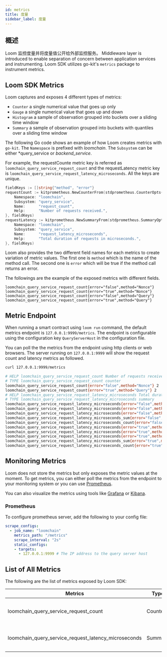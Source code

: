 ```yaml
---
id: metrics
title: 度量
sidebar_label: 度量
---
```

## 概述

Loom 监控度量并将度量值公开给外部监控服务。 Middleware layer is introduced to enable separation of concern between application services and instrumenting. Loom SDK utilizes go-kit's `metrics` package to instrument metrics.

## Loom SDK Metrics

Loom captures and exposes 4 different types of metrics:

- `Counter` a single numerical value that goes up only
- `Gauge` a single numerical value that goes up and down
- `Histogram` a sample of observation grouped into buckets over a sliding time window
- `Summary` a sample of observation grouped into buckets with quantiles over a sliding time window

The following Go code shows an example of how Loom creates metrics with `go-kit`. The `Namespace` is prefixed with *loomchain*. The `Subsystem` can be either *query_service or *backend_service*.

For example, the requestCounte metric key is referred as `loomchain_query_service_request_count` and the requestLatency metric key is `loomchain_query_service_request_latency_microseconds`. All the keys are unique.

```Go
fieldKeys := []string{"method", "error"}
requestCount := kitprometheus.NewCounterFrom(stdprometheus.CounterOpts{
    Namespace: "loomchain",
    Subsystem: "query_service",
    Name:      "request_count",
    Help:      "Number of requests received.",
}, fieldKeys)
requestLatency := kitprometheus.NewSummaryFrom(stdprometheus.SummaryOpts{
    Namespace: "loomchain",
    Subsystem: "query_service",
    Name:      "request_latency_microseconds",
    Help:      "Total duration of requests in microseconds.",
}, fieldKeys)
```

Loom also provides the two different field names for each metrics to create variation of metric values. The first one is `method` which is the name of the method call. The second one is `error` which will be true if the method call returns an error.

The followings are the example of the exposed metrics with different fields.

    loomchain_query_service_request_count{error="false",method="Nonce"}
    loomchain_query_service_request_count{error="true",method="Nonce"}
    loomchain_query_service_request_count{error="false",method="Query"}
    loomchain_query_service_request_count{error="true",method="Query"}
    

## Metric Endpoint

When running a smart contract using `loom run` command, the default metrics endpoint is `127.0.0.1:9999/metrics`. The endpoint is configurable using the configuration key `QueryServerHost` in the configuration file.

You can poll the the metrics from the endpoint using http clients or web browsers. The server running on `127.0.0.1:9999` will show the request count and latency metrics as followed.

```sh
curl 127.0.0.1:9999/metrics

# HELP loomchain_query_service_request_count Number of requests received.
# TYPE loomchain_query_service_request_count counter
loomchain_query_service_request_count{error="false",method="Nonce"} 2
loomchain_query_service_request_count{error="true",method="Query"} 2
# HELP loomchain_query_service_request_latency_microseconds Total duration of requests in microseconds.
# TYPE loomchain_query_service_request_latency_microseconds summary
loomchain_query_service_request_latency_microseconds{error="false",method="Nonce",quantile="0.5"} 1.0352e-05
loomchain_query_service_request_latency_microseconds{error="false",method="Nonce",quantile="0.9"} 2.4728e-05
loomchain_query_service_request_latency_microseconds{error="false",method="Nonce",quantile="0.99"} 2.4728e-05
loomchain_query_service_request_latency_microseconds_sum{error="false",method="Nonce"} 3.508e-05
loomchain_query_service_request_latency_microseconds_count{error="false",method="Nonce"} 2
loomchain_query_service_request_latency_microseconds{error="true",method="Query",quantile="0.5"} 1.5574e-05
loomchain_query_service_request_latency_microseconds{error="true",method="Query",quantile="0.9"} 1.7501e-05
loomchain_query_service_request_latency_microseconds{error="true",method="Query",quantile="0.99"} 1.7501e-05
loomchain_query_service_request_latency_microseconds_sum{error="true",method="Query"} 3.3075000000000004e-05
loomchain_query_service_request_latency_microseconds_count{error="true",method="Query"} 2

```

## Monitoring Metrics

Loom does not store the metrics but only exposes the metric values at the moment. To get metrics, you can either poll the metrics from the endpoint to your monitoring system or you can use [Prometheus](https://prometheus.io/docs/prometheus/latest/installation/).

You can also visualize the metrics using tools like [Grafana](https://grafana.com/) or [Kibana](https://www.elastic.co/products/kibana).

### Prometheus

To configure prometheus server, add the following to your config file:

```yaml
scrape_configs:
  - job_name: "loomchain"
    metrics_path: "/metrics"
    scrape_interval: "2s"
    static_configs:
    - targets:
      - 127.0.0.1:9999 # The IP address to the query server host
```

## List of All Metrics

The following are the list of metrics exposed by Loom SDK:

| Metrics                                                  | Type    | Description                                      |
| -------------------------------------------------------- | ------- | ------------------------------------------------ |
| loomchain_query_service_request_count                | Counter | Number of query requests received                |
| loomchain_query_service_request_latency_microseconds | Summary | Total duration of query requests in microseconds |